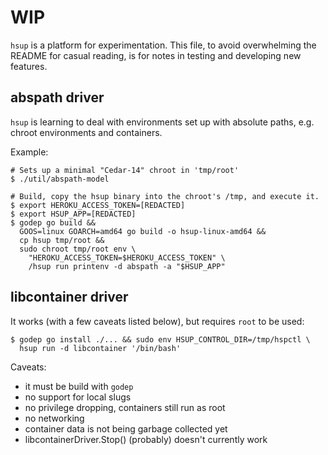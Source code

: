 # WIP

`hsup` is a platform for experimentation.  This file, to avoid
overwhelming the README for casual reading, is for notes in testing
and developing new features.

## abspath driver

`hsup` is learning to deal with environments set up with absolute
paths, e.g. chroot environments and containers.

Example:

```
# Sets up a minimal "Cedar-14" chroot in 'tmp/root'
$ ./util/abspath-model

# Build, copy the hsup binary into the chroot's /tmp, and execute it.
$ export HEROKU_ACCESS_TOKEN=[REDACTED]
$ export HSUP_APP=[REDACTED]
$ godep go build &&
  GOOS=linux GOARCH=amd64 go build -o hsup-linux-amd64 &&
  cp hsup tmp/root &&
  sudo chroot tmp/root env \
    "HEROKU_ACCESS_TOKEN=$HEROKU_ACCESS_TOKEN" \
    /hsup run printenv -d abspath -a "$HSUP_APP"
```

## libcontainer driver

It works (with a few caveats listed below), but requires `root` to be used:

```
$ godep go install ./... && sudo env HSUP_CONTROL_DIR=/tmp/hspctl \
  hsup run -d libcontainer '/bin/bash'
```

Caveats:

* it must be build with `godep`
* no support for local slugs
* no privilege dropping, containers still run as root
* no networking
* container data is not being garbage collected yet
* libcontainerDriver.Stop() (probably) doesn't currently work
